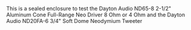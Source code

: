 
This is a sealed enclosure to test the Dayton Audio ND65-8 2-1/2" Aluminum Cone Full-Range Neo Driver 8 Ohm or 4 Ohm and the Dayton Audio ND20FA-6 3/4" Soft Dome Neodymium Tweeter
